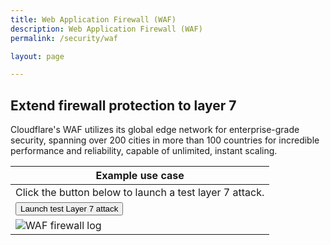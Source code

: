```yaml
---
title: Web Application Firewall (WAF)
description: Web Application Firewall (WAF)
permalink: /security/waf

layout: page

---
```


## Extend firewall protection to layer 7
Cloudflare's WAF utilizes its global edge network for enterprise-grade security, spanning over 200 cities in more than 100 countries for incredible performance and reliability, capable of unlimited, instant scaling. 

| Example use case |
|---|
| Click the button below to launch a test layer 7 attack.
|<button onclick="window.location.href='<script>%20This%20is%20an%20attack%20</script>'" class="">Launch test Layer 7 attack</button>
![WAF firewall log](https://sergiodemo.com/cdn-cgi/imagedelivery/dHAzaCotabzPiuBsjyNCtA/3e289c17-71c3-4b34-3412-13c2f5d40100/public)  |